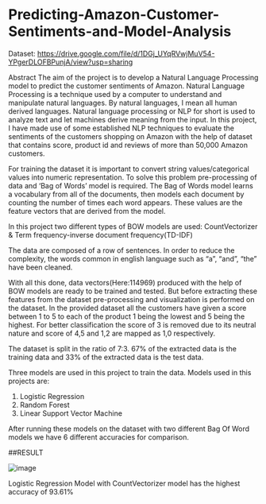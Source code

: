 # Predicting-Amazon-Customer-Sentiments-and-Model-Analysis

Dataset: https://drive.google.com/file/d/1DGj_UYqRVwjMuV54-YPgerDLOFBPunjA/view?usp=sharing


Abstract
The aim of the project is to develop a Natural Language Processing model to predict the customer sentiments of Amazon. Natural Language Processing is a technique used by a computer to understand and manipulate natural languages. By natural languages, I mean all human derived languages. Natural language processing or NLP for short is used to analyze text and let machines derive meaning from the input. In this project, I have made use of some established NLP techniques to evaluate the sentiments of the customers shopping on Amazon with the help of dataset that contains score, product id and reviews of more than 50,000 Amazon customers.

For training the dataset it is important to convert string values/categorical values into numeric representation. To solve this problem pre-processing of data and ‘Bag of Words’ model is required. The Bag of Words model learns a vocabulary from all of the documents, then models each document by counting the number of times each word appears. These values are the feature vectors that are derived from the model. 

In this project two different types of BOW models are used: CountVectorizer & Term frequency-inverse document frequency(TD-IDF)

The data are composed of a row of sentences. In order to reduce the complexity, the words common in english language such as “a”, “and”, “the” have been cleaned.

With all this done, data vectors(Here:114969) produced with the help of BOW models are ready to be trained and tested. But before extracting these features from the dataset pre-processing and visualization is performed on the dataset. In the provided dataset all the customers have given a score between 1 to 5 to each of the product 1 being the lowest and 5 being the highest. For better classification the score of 3 is removed due to its neutral nature and score of 4,5 and 1,2 are mapped as 1,0 respectively.  

The dataset is split in the ratio of 7:3. 67% of the extracted data is the training data and 33% of the extracted data is the test data. 

Three models are used in this project to train the data.
Models used in this projects are:
 
1) Logistic Regression 
2) Random Forest
3) Linear Support Vector Machine 

After running these models on the dataset with two different Bag Of Word models we have 6 different accuracies for comparison.

##RESULT

![image](https://user-images.githubusercontent.com/49190511/117346439-5bfc8c00-aec5-11eb-8e44-5300ff6f76cf.png)

Logistic Regression Model with CountVectorizer model has the highest accuracy of 93.61%








